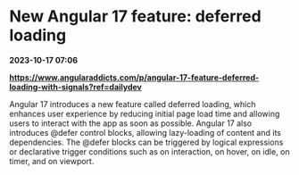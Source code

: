 # New Angular 17 feature: deferred loading

**2023-10-17 07:06**

**https://www.angularaddicts.com/p/angular-17-feature-deferred-loading-with-signals?ref=dailydev**

Angular 17 introduces a new feature called deferred loading, which enhances user experience by reducing initial page load time and allowing users to interact with the app as soon as possible. Angular 17 also introduces @defer control blocks, allowing lazy-loading of content and its dependencies. The @defer blocks can be triggered by logical expressions or declarative trigger conditions such as on interaction, on hover, on idle, on timer, and on viewport.